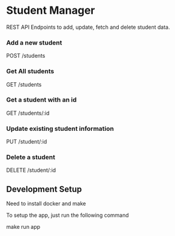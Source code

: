 # Student Manager

REST API Endpoints to add, update, fetch and delete student data.

### Add a new student

POST /students

### Get All students

GET /students

### Get a student with an id

GET /students/:id

### Update existing student information

PUT /student/:id

### Delete a student

DELETE /student/:id

## Development Setup

Need to install docker and make

To setup the app, just run the following command

make run app
